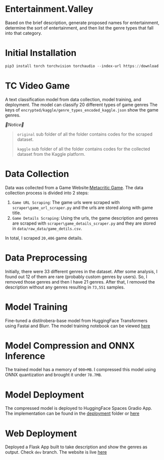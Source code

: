# Entertainment.Valley
Based on the brief description, generate proposed names for entertainment, determine the sort of entertainment, and then list the genre types that fall into that category.

# Initial Installation
```powershell
pip3 install torch torchvision torchaudio --index-url https://download.pytorch.org/whl/cu117
```


# TC Video Game
A text classification model from data collection, model training, and deployment.
The model can classify 20 different types of game genres
The keys of `encrypted/kaggle/genre_types_encoded_kaggle.json` show the game genres.

*🔴Notice🔴*
>  `original` sub folder of all the folder contains codes for the scraped dataset.
> 
> `kaggle` sub folder of all the folder contains codes for the collected dataset from the Kaggle platform.

# Data Collection
Data was collected from a Game Website:[Metacritic Game](https://www.metacritic.com/browse/games/score/metascore/all/all).
The data collection process is divided into 2 steps:
1. `Game URL Scraping`: The game urls were scraped with `scraper\game_url_scraper.py` and the urls are stored along with game title.
2. `Game Details Scraping`: Using the urls, the game description and genres are scraped with `scraper\game_details_scraper.py`
   and they are stored in `data/raw_data/game_detils.csv`.

In total, I scraped `20,406` game details.

# Data Preprocessing
Initially, there were 33 different genres in the dataset. 
After some analysis, I found out 12 of them are rare (probably custom genres by users). 
So, I removed those genres and then I have 21 genres. 
After that, I removed the description without any genres resulting in `73,551` samples.

# Model Training
Fine-tuned a distilrobera-base model from HuggingFace Transformers using Fastai and Blurr. 
The model training notebook can be viewed [here](notebooks)

# Model Compression and ONNX Inference
The trained model has a memory of `900+MB`.
I compressed this model using ONNX quantization and brought it under `78.7MB`.

# Model Deployment
The compressed model is deployed to HuggingFace Spaces Gradio App. The implementation can be found in 
the [deployment](development) folder or [here](https://huggingface.co/spaces/myte/tc-video-game/tree/main)

# Web Deployment
Deployed a Flask App built to take description and show the genres as output. 
Check `dev` branch. 
The website is live [here](https://tc-video-game.onrender.com/)
